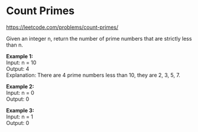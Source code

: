 # Count Primes
https://leetcode.com/problems/count-primes/

Given an integer n, return the number of prime numbers that are strictly less than n.


<b>Example 1:</b>\
Input: n = 10\
Output: 4\
Explanation: There are 4 prime numbers less than 10, they are 2, 3, 5, 7.

<b>Example 2:</b>\
Input: n = 0\
Output: 0

<b>Example 3:</b>\
Input: n = 1\
Output: 0